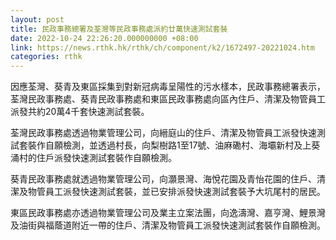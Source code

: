 ```yaml
---
layout: post
title: 民政事務總署及荃灣等民政事務處派約廿萬快速測試套裝
date: 2022-10-24 22:26:20.000000000 +08:00
link: https://news.rthk.hk/rthk/ch/component/k2/1672497-20221024.htm
categories: rthk
---
```


因應荃灣、葵青及東區採集到對新冠病毒呈陽性的污水樣本，民政事務總署表示，荃灣民政事務處、葵青民政事務處和東區民政事務處向區內住戶、清潔及物管員工派發共約20萬4千套快速測試套裝。

荃灣民政事務處透過物業管理公司，向縉庭山的住戶、清潔及物管員工派發快速測試套裝作自願檢測，並透過村長，向梨樹路1至17號、油麻磡村、海壩新村及上葵涌村的住戶派發快速測試套裝作自願檢測。
 
葵青民政事務處就透過物業管理公司，向灝景灣、海悅花園及青怡花園的住戶、清潔及物管員工派發快速測試套裝，並已安排派發快速測試套裝予大坑尾村的居民。
 
東區民政事務處亦透過物業管理公司及業主立案法團，向逸濤灣、嘉亨灣、鯉景灣及油街與福蔭道附近一帶的住戶、清潔及物管員工派發快速測試套裝作自願檢測。
